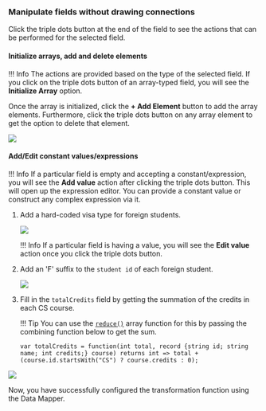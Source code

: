 ### Manipulate fields without drawing connections

Click the triple dots button at the end of the field to see the actions that can be performed for the selected field.

#### Initialize arrays, add and delete elements

!!! Info
    The actions are provided based on the type of the selected field. If you click on the triple dots button of an array-typed field, you will see the **Initialize Array** option.

Once the array is initialized, click the **+ Add Element** button to add the array elements. Furthermore, click the triple dots button on any array element to get the option to delete that element.

<img src="https://wso2.com/ballerina/vscode/docs/img/visual-programming/datamapper/array-manipulation.gif" class="cInlineImage-full"/>

#### Add/Edit constant values/expressions 

!!! Info 
    If a particular field is empty and accepting a constant/expression, you will see the **Add value** action after clicking the triple dots button. This will open up the expression editor. You can provide a constant value or construct any complex expression via it.

1. Add a hard-coded visa type for foreign students.

    <img src="https://wso2.com/ballerina/vscode/docs/img/visual-programming/datamapper/add-inline-expr.gif" class="cInlineImage-full"/>

    !!! Info
        If a particular field is having a value, you will see the **Edit value** action once you click the triple dots button.

2. Add an 'F' suffix to the `student id` of each foreign student.

    <img src="https://wso2.com/ballerina/vscode/docs/img/visual-programming/datamapper/edit-inline-expr.gif" class="cInlineImage-full"/>

3. Fill in the `totalCredits` field by getting the summation of the credits in each CS course.

    !!! Tip 
        You can use the [`reduce()`](https://lib.ballerina.io/ballerina/lang.array/0.0.0/functions#reduce) array function for this by passing the combining function below to get the sum.

    ```ballerina
    var totalCredits = function(int total, record {string id; string name; int credits;} course) returns int => total + (course.id.startsWith("CS") ? course.credits : 0);
    ```

<img src="https://wso2.com/ballerina/vscode/docs/img/visual-programming/datamapper/use-reduce-array-function.gif" class="cInlineImage-full"/>

Now, you have successfully configured the transformation function using the Data Mapper.